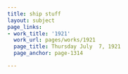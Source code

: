 ```yaml
---
title: ship stuff
layout: subject
page_links:
- work_title: '1921'
  work_url: pages/works/1921
  page_title: Thursday July  7, 1921
  page_anchor: page-1314

---
```

